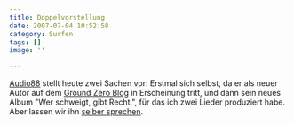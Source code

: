 ```yaml
---
title: Doppelvorstellung
date: 2007-07-04 10:52:58
category: Surfen
tags: []
image: ''

---
```


[Audio88](http://www.audio88.de) stellt heute zwei Sachen vor: Erstmal sich selbst, da er als neuer Autor auf dem [Ground Zero Blog](http://www.the-groundzero.com) in Erscheinung tritt, und dann sein neues Album "Wer schweigt, gibt Recht.", für das ich zwei Lieder produziert habe. Aber lassen wir ihn [selber sprechen](http://www.the-groundzero.com/2007/07/04/wer-schweigt-gibt-recht/).
